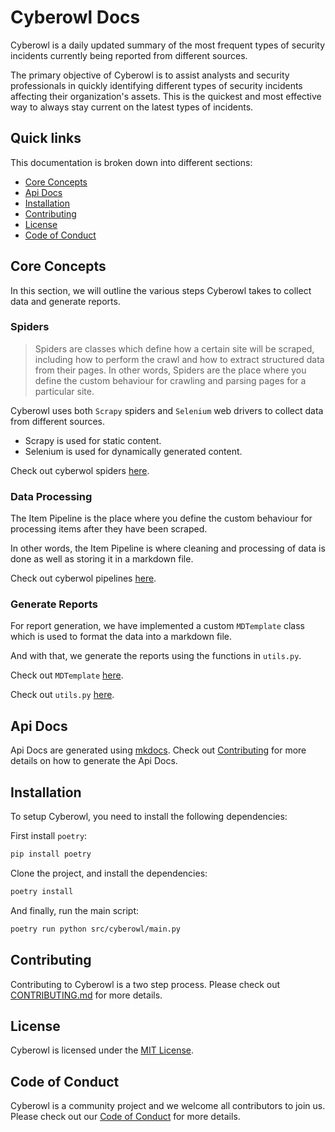 # Cyberowl Docs

Cyberowl is a daily updated summary of the most frequent types of security incidents currently being reported from different sources.

The primary objective of Cyberowl is to assist analysts and security professionals in quickly identifying different types of security incidents affecting their organization's assets. This is the quickest and most effective way to always stay current on the latest types of incidents.


## Quick links

This documentation is broken down into different sections:

* [Core Concepts](#core-concepts)
* [Api Docs](#api-docs)
* [Installation](#installation)
* [Contributing](CONTRIBUTING.md)
* [License](#license)
* [Code of Conduct](#code-of-conduct)



## Core Concepts

In this section, we will outline the various steps Cyberowl takes to collect data and generate reports.

### Spiders

> Spiders are classes which define how a certain site will be scraped, including how to perform the crawl and how to extract structured data from their pages. In other words, Spiders are the place where you define the custom behaviour for crawling and parsing pages for a particular site.

Cyberowl uses both `Scrapy` spiders and `Selenium` web drivers to collect data from different sources.

* Scrapy is used for static content.
* Selenium is used for dynamically generated content.

Check out cyberwol spiders [here](./../src/cyberowl/spiders/).

### Data Processing

The Item Pipeline is the place where you define the custom behaviour for processing items after they have been scraped.

In other words, the Item Pipeline is where cleaning and processing of data is done as well as storing it in a markdown file.

Check out cyberwol pipelines [here](./../src/cyberowl/pipelines.py).

### Generate Reports

For report generation, we have implemented a custom `MDTemplate` class which is used to format the data into a markdown file.

And with that, we generate the reports using the functions in `utils.py`.

Check out `MDTemplate` [here](./../src/cyberowl/mdtemplate.py).

Check out `utils.py` [here](./../src/cyberowl/utils.py).


## Api Docs

Api Docs are generated using [mkdocs](https://www.mkdocs.org/). Check out [Contributing](CONTRIBUTING.md) for more details on how to generate the Api Docs.


## Installation

To setup Cyberowl, you need to install the following dependencies:

First install `poetry`:
```bash
pip install poetry
```
Clone the project, and install the dependencies:
```bash
poetry install
```
And finally, run the main script:
```bash
poetry run python src/cyberowl/main.py
```


## Contributing

Contributing to Cyberowl is a two step process. Please check out [CONTRIBUTING.md](CONTRIBUTING.md) for more details.

## License

Cyberowl is licensed under the [MIT License](./../LICENSE).


## Code of Conduct

Cyberowl is a community project and we welcome all contributors to join us. Please check out our [Code of Conduct](./../CODE_OF_CONDUCT.md) for more details.
